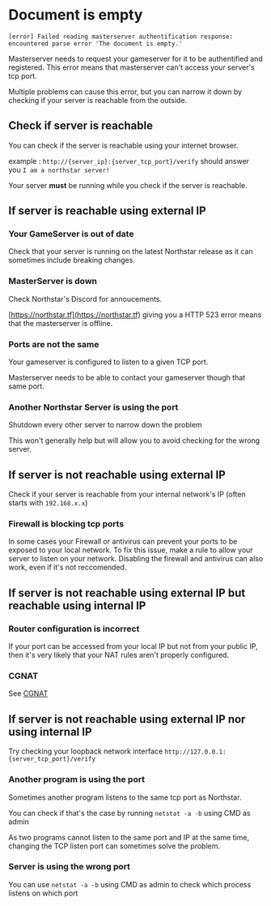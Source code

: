 # Document is empty

`[error] Failed reading masterserver authentification response: encountered parse error 'The document is empty.'`

Masterserver needs to request your gameserver for it to be authentified and registered.
This error means that masterserver can't access your server's tcp port.

Multiple problems can cause this error, but you can narrow it down by checking if your server is reachable from the outside.

## Check if server is reachable

You can check if the server is reachable using your internet browser.

example : `http://{server_ip}:{server_tcp_port}/verify` should answer you `I am a northstar server!`

Your server **must** be running while you check if the server is reachable.

## If server is reachable using external IP

### Your GameServer is out of date

Check that your server is running on the latest Northstar release as it can sometimes include breaking changes.

### MasterServer is down

Check Northstar's Discord for annoucements.

[https://northstar.tf](https://northstar.tf) giving you a HTTP 523 error means that the masterserver is offline.

### Ports are not the same

Your gameserver is configured to listen to a given TCP port.

Masterserver needs to be able to contact your gameserver though that same port.

### Another Northstar Server is using the port

Shutdown every other server to narrow down the problem

This won't generally help but will allow you to avoid checking for the wrong server.

## If server is not reachable using external IP

Check if your server is reachable from your internal network's IP (often starts with `192.168.x.x`)

### Firewall is blocking tcp ports

In some cases your Firewall or antivirus can prevent your ports to be exposed to your local network.
To fix this issue, make a rule to allow your server to listen on your network.
Disabling the firewall and antivirus can also work, even if it's not reccomended.

## If server is not reachable using external IP but reachable using internal IP

### Router configuration is incorrect

If your port can be accessed from your local IP but not from your public IP, then it's very likely that your NAT rules aren't properly configured.

### CGNAT

See [CGNAT](https://r2northstar.gitbook.io/r2northstar-wiki/hosting-northstar/prerequisites#cgnat)

## If server is not reachable using external IP nor using internal IP

Try checking your loopback network interface `http://127.0.0.1:{server_tcp_port}/verify`

### Another program is using the port

Sometimes another program listens to the same tcp port as Northstar.

You can check if that's the case by running `netstat -a -b` using CMD as admin

As two programs cannot listen to the same port and IP at the same time, changing the TCP listen port can sometimes solve the problem.

### Server is using the wrong port

You can use `netstat -a -b` using CMD as admin to check which process listens on which port

